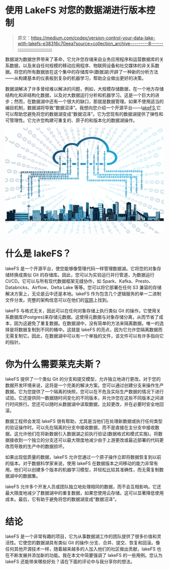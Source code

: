 # 使用 LakeFS 对您的数据湖进行版本控制

> 原文：<https://medium.com/codex/version-control-your-data-lake-with-lakefs-e38316c70eea?source=collection_archive---------8----------------------->

数据湖为数据世界带来了革命，它允许您存储来自业务应用程序和运营数据库的关系数据，以及来自任何规模的移动应用程序、物联网设备和社交媒体的非关系数据。将您的所有数据放在这个集中的存储库中(数据湖)开辟了一种新的分析方法——从构建基本的仪表板到复杂的机器学习，帮助企业做出更好的决策。

数据湖解决了许多曾经难以解决的问题，例如，大规模存储数据，在一个地方存储结构化和非结构化数据，以及对大数据运行分析和机器学习。这是一个巨大的进步；然而，在数据湖中还有一个很大的缺口，那就是数据管理。如果不使用适当的编目机制，数据湖将导致“数据沼泽”。我想向您介绍一个开源平台——l[akeFS](https://lakefs.io/),它可以帮助您避免将您的数据湖变成“数据沼泽”。它为您现有的数据湖提供了弹性和可管理性。它允许您构建可重复的、原子的和版本化的数据湖操作。

![](img/0aa5393fd2924bbcb290f72a79f1fe8e.png)

# 什么是 lakeFS？

lakeFS 是一个开源平台，使您能够像管理代码一样管理数据湖。它将您的对象存储转换成类似 Git 的存储库。因此，您可以为实验运行并行管道，为数据运行 CI/CD。它可以与所有现代数据框架无缝协作，如 Spark、Kafka、Presto、Databricks、Airflow、Delta Lake 等等。您可以将它部署在任何 S3 兼容的存储解决方案上，无论是云中还是本地。lakeFS 作为包含几个逻辑服务的单一二进制文件分发。完整的架构信息可以在他们的[官网](https://docs.lakefs.io/architecture/overview.html)上找到。

lakeFS 与格式无关，因此可以在任何对象存储上执行类似 Git 的操作。它使用关系数据库(Postgres)来存储元数据。这使得元数据与对象存储分离，从而节省了成本，因为这避免了重复数据。在数据湖中，没有简单的方法来隔离数据。唯一的选择是将数据复制到不同的桶中。这就是 lakeFS 的亮点，因为它允许您隔离数据而无需复制它。因此，在数据湖中可以有一个单独的文件，该文件可以有许多指向它的指针。

# 你为什么需要莱克夫斯？

lakeFS 提供了一个类似 Git 的分支和提交模型，允许独立地进行更改。对于您的数据开发环境来说，这将是一个完美的解决方案。您可以通过创建分支来操作生产数据。它为您提供了一个隔离的快照，您可以在不危及实际生产数据的情况下进行试验。它还提供同一数据随时间变化的不同版本，并允许您在这些不同版本之间进行时间旅行。您还可以随时从数据湖中读取数据，比较更改，并在必要时安全地回滚。

数据工程师会发现 lakeFS 很有帮助，尤其是当他们在处理新数据或执行任何类型的验证操作时。可以先在隔离的分支中接收数据，而不是直接在主分支中接收数据。这允许他们在将新数据引入数据湖之前执行验证(数据格式和模式实施)。将数据接收到一个独立的分支还可以最大限度地减少由于上游更改或最近部署的代码更改而导致的生产中的数据损坏。

如果出现低质量的数据，lakeFS 允许您通过一个原子操作立即将数据恢复到以前的版本。对于数据科学家来说，使用 lakeFS 在数据版本之间移动的能力非常有用。他们可以创建多个版本的机器学习模型，并轻松比较其准确性，而无需复制数据湖中的数据集。

lakeFS 允许多个开发人员或团队独立地处理相同的数据，而不会互相影响。它还最大限度地减少了数据湖中的重复数据，如果您使用云存储，这可以显著降低使用成本。最后，它有助于避免将您的数据湖变成“数据沼泽”。

# 结论

lakeFS 是一个非常有趣的项目，它为从事数据湖工作的团队提供了很多价值和灵活性。它使您的数据湖具有类似 Git 的操作:分支、合并、提交、恢复和回滚。像任何其他开源技术一样，随着越来越多的人加入他们的社区做出贡献，lakeFS 也在不断发展并添加新的功能。我在本文中简要强调了 lakeFS 的一些用例。您认为 lakeFS 还能带来哪些好处？请在下面的评论中与我分享你的想法。